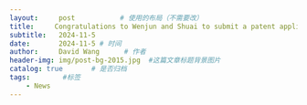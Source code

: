 ```yaml
---
layout:     post           # 使用的布局（不需要改）
title:     Congratulations to Wenjun and Shuai to submit a patent application!
subtitle:   2024-11-5
date:       2024-11-5 # 时间
author:     David Wang      # 作者
header-img: img/post-bg-2015.jpg  #这篇文章标题背景图片
catalog: true       # 是否归档
tags:        #标签
    - News
---
```


